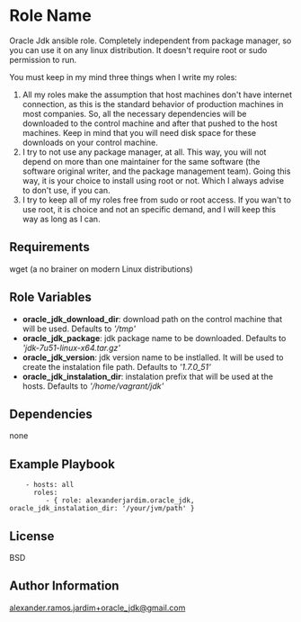 Role Name
========

Oracle Jdk ansible role. Completely independent from package manager, so you can use it on any linux distribution. It doesn't require root or sudo permission to run.

You must keep in my mind three things when I write my roles:

1. All my roles make the assumption that host machines don't have internet connection, as this is the standard behavior of production machines in most companies. So, all the necessary dependencies will be downloaded to the control machine and after that pushed to the host machines. Keep in mind that you will need disk space for these downloads on your control machine.
1. I try to not use any package manager, at all. This way, you will not depend on more than one maintainer for the same software (the software original writer, and the package management team). Going this way, it is your choice to install using root or not. Which I always advise to don't use, if you can.
1. I try to keep all of my roles free from sudo or root access. If you wan't to use root, it is choice and not an specific demand, and I will keep this way as long as I can.


Requirements
------------

wget (a no brainer on modern Linux distributions)

Role Variables
--------------

- **oracle_jdk_download_dir**: download path on the control machine that will be used. Defaults to *'/tmp'*
- **oracle_jdk_package**: jdk package name to be downloaded. Defaults to *'jdk-7u51-linux-x64.tar.gz'*
- **oracle_jdk_version**: jdk version name to be instlalled. It will be used to create the instalation file path. Defaults to *'1.7.0_51'*
- **oracle_jdk_instalation_dir**: instalation prefix that will be used at the hosts. Defaults to *'/home/vagrant/jdk'*

Dependencies
------------

none

Example Playbook
-------------------------
```
    - hosts: all
      roles:
         - { role: alexanderjardim.oracle_jdk, oracle_jdk_instalation_dir: '/your/jvm/path' }
```
License
-------

BSD

Author Information
------------------

alexander.ramos.jardim+oracle_jdk@gmail.com
